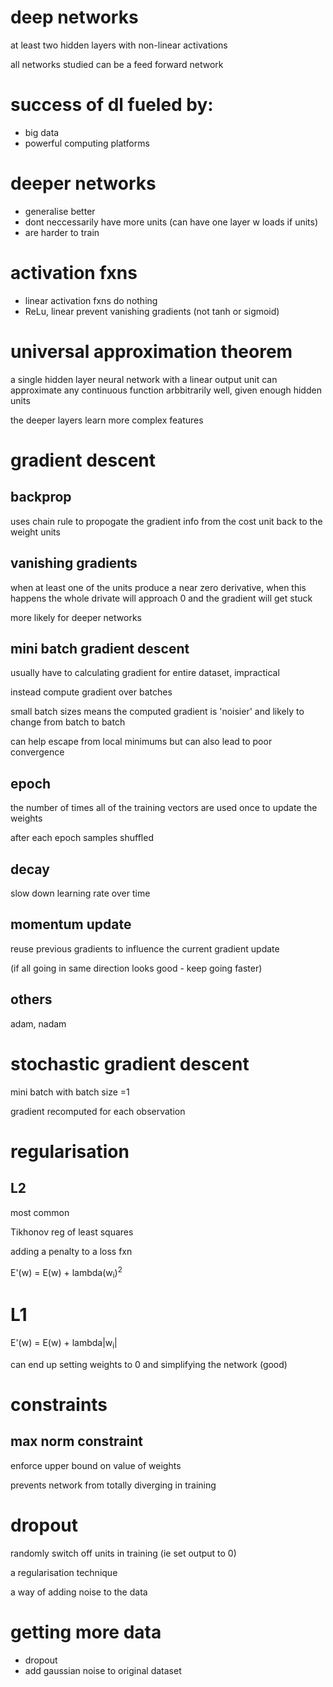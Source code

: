 # deep networks
at least two hidden layers with non-linear activations

all networks studied can be a feed forward network

# success of dl fueled by: 
* big data
* powerful computing platforms

# deeper networks
* generalise better
* dont neccessarily have more units (can have one layer w loads if units)
* are harder to train

# activation fxns
* linear activation fxns do nothing
* ReLu, linear prevent vanishing gradients (not tanh or sigmoid)

# universal approximation theorem 
a single hidden layer neural network with a linear output unit can approximate any continuous function arbbitrarily well, given enough hidden units

the deeper layers learn more complex features

# gradient descent
## backprop 
uses chain rule to propogate the gradient info from the cost unit back to the weight units

## vanishing gradients
when at least one of the units produce a near zero derivative, when this happens the whole drivate will approach 0 and the gradient will get stuck

more likely for deeper networks

## mini batch gradient descent
usually have to calculating gradient for entire dataset, impractical

instead compute gradient over batches

small batch sizes means the computed gradient is 'noisier' and likely to change from batch to batch

can help escape from local minimums but can also lead to poor convergence

## epoch
the number of times all of the training vectors are used once to update the weights

after each epoch samples shuffled 

## decay
slow down learning rate over time

## momentum update
reuse previous gradients to influence the current gradient update

(if all going in same direction looks good - keep going faster)

## others 
adam, nadam


# stochastic gradient descent
mini batch with batch size =1 

gradient recomputed for each observation


# regularisation
## L2 
most common

Tikhonov reg of least squares 

adding a penalty to a loss fxn

E'(w) = E(w) + lambda(w<sub>i</sub>)<sup>2</sup>

# L1
E'(w) = E(w) + lambda|w<sub>i</sub>|

can end up setting weights to 0 and simplifying the network (good)

# constraints
## max norm constraint
enforce upper bound on value of weights

prevents network from totally diverging in training

# dropout
randomly switch off units in training (ie set output to 0) 

a regularisation technique

a way of adding noise to the data

# getting more data
* dropout 
* add gaussian noise to original dataset


